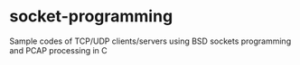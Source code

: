 # socket-programming
Sample codes of TCP/UDP clients/servers using BSD sockets programming and PCAP processing in C

